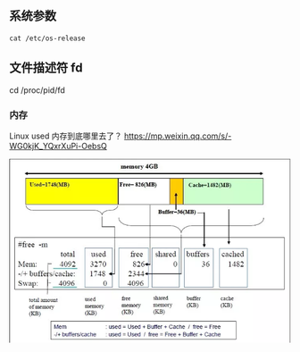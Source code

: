 ## 系统参数

```
cat /etc/os-release
```



## 文件描述符 fd

cd /proc/pid/fd



### 内存

Linux used 内存到底哪里去了？ https://mp.weixin.qq.com/s/-WG0kjK_YQxrXuPi-OebsQ

![](/docs/docs_image/software/linux/linux_memory01.png)